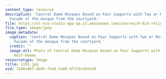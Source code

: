 ```yaml
---
content_type: resource
description: 'Central Dome Mosques Based on Four Supports with Two or More Half-Domes:
  Facade of the mosque from the courtyard.'
file: https://ol-ocw-studio-app-qa.s3.amazonaws.com/courses/4-614-religious-architecture-and-islamic-cultures-fall-2002/7a40c06fab95f5e83a88df1fdcddfa3d_1155.jpg
file_type: image/jpeg
image_metadata:
  caption: 'Central Dome Mosques Based on Four Supports with Two or More Half-Domes:
    Facade of the mosque from the courtyard.'
  credit: ''
  image-alt: Photo of Central Dome Mosques Based on Four Supports with Two or More
    Half-Domes
resourcetype: Image
title: 1155.jpg
uid: 7a40c06f-ab95-f5e8-3a88-df1fdcddfa3d
---
```

